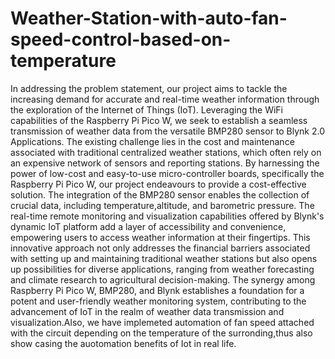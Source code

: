 # Weather-Station-with-auto-fan-speed-control-based-on-temperature

In addressing the problem statement, our project aims to tackle the increasing demand for accurate 
and real-time weather information through the exploration of the Internet of Things (IoT). 
Leveraging the WiFi capabilities of the Raspberry Pi Pico W, we seek to establish a seamless 
transmission of weather data from the versatile BMP280 sensor to Blynk 2.0 Applications. The 
existing challenge lies in the cost and maintenance associated with traditional centralized weather 
stations, which often rely on an expensive network of sensors and reporting stations. By harnessing 
the power of low-cost and easy-to-use micro-controller boards, specifically the Raspberry Pi Pico 
W, our project endeavours to provide a cost-effective solution. The integration of the BMP280 
sensor enables the collection of crucial data, including temperature,altitude, and barometric 
pressure. The real-time remote monitoring and visualization capabilities offered by Blynk's dynamic 
IoT platform add a layer of accessibility and convenience, empowering users to access weather 
information at their fingertips. This innovative approach not only addresses the financial barriers 
associated with setting up and maintaining traditional weather stations but also opens up possibilities 
for diverse applications, ranging from weather forecasting and climate research to agricultural 
decision-making. The synergy among Raspberry Pi Pico W, BMP280, and Blynk establishes a 
foundation for a potent and user-friendly weather monitoring system, contributing to the 
advancement of IoT in the realm of weather data transmission and visualization.Also, we have implemeted automation of fan speed attached with the circuit depending on the temperature of the surronding,thus also show casing the auotomation benefits of Iot in real life.
